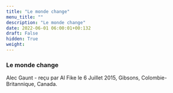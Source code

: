 ```yaml
---
title: "Le monde change"
menu_title: ""
description: "Le monde change"
date: 2022-06-01 06:00:01+00:132
draft: False
hidden: True
weight:
---
```

### Le monde change

Alec Gaunt - reçu par Al Fike le 6 Juillet 2015, Gibsons, Colombie-Britannique, Canada.



